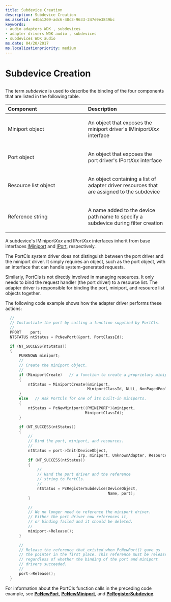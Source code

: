 ```yaml
---
title: Subdevice Creation
description: Subdevice Creation
ms.assetid: e4ba1209-adc6-48c3-9633-247e9e3849bc
keywords:
- audio adapters WDK , subdevices
- adapter drivers WDK audio , subdevices
- subdevices WDK audio
ms.date: 04/20/2017
ms.localizationpriority: medium
---
```


# Subdevice Creation


## <span id="subdevice_creation"></span><span id="SUBDEVICE_CREATION"></span>


The term *subdevice* is used to describe the binding of the four components that are listed in the following table.

<table>
<colgroup>
<col width="50%" />
<col width="50%" />
</colgroup>
<thead>
<tr class="header">
<th align="left">Component</th>
<th align="left">Description</th>
</tr>
</thead>
<tbody>
<tr class="odd">
<td align="left"><p>Miniport object</p></td>
<td align="left"><p>An object that exposes the miniport driver's IMiniport<em>Xxx</em> interface</p></td>
</tr>
<tr class="even">
<td align="left"><p>Port object</p></td>
<td align="left"><p>An object that exposes the port driver's IPort<em>Xxx</em> interface</p></td>
</tr>
<tr class="odd">
<td align="left"><p>Resource list object</p></td>
<td align="left"><p>An object containing a list of adapter driver resources that are assigned to the subdevice</p></td>
</tr>
<tr class="even">
<td align="left"><p>Reference string</p></td>
<td align="left"><p>A name added to the device path name to specify a subdevice during filter creation</p></td>
</tr>
</tbody>
</table>

 

A subdevice's IMiniport*Xxx* and IPort*Xxx* interfaces inherit from base interfaces [IMiniport](https://docs.microsoft.com/windows-hardware/drivers/ddi/portcls/nn-portcls-iminiport) and [IPort](https://docs.microsoft.com/windows-hardware/drivers/ddi/portcls/nn-portcls-iport), respectively.

The PortCls system driver does not distinguish between the port driver and the miniport driver. It simply requires an object, such as the port object, with an interface that can handle system-generated requests.

Similarly, PortCls is not directly involved in managing resources. It only needs to bind the request handler (the port driver) to a resource list. The adapter driver is responsible for binding the port, miniport, and resource list objects together.

The following code example shows how the adapter driver performs these actions:

```cpp
  //
  // Instantiate the port by calling a function supplied by PortCls.
  //
  PPORT    port;
  NTSTATUS ntStatus = PcNewPort(&port, PortClassId);

  if (NT_SUCCESS(ntStatus))
  {
      PUNKNOWN miniport;
      //
      // Create the miniport object.
      //
      if (MiniportCreate)   // a function to create a proprietary miniport
      {
          ntStatus = MiniportCreate(&miniport,
                                    MiniportClassId, NULL, NonPagedPool);
      }
      else   // Ask PortCls for one of its built-in miniports.
      {
          ntStatus = PcNewMiniport((PMINIPORT*)&miniport,
                                   MiniportClassId);
      }

      if (NT_SUCCESS(ntStatus))
      {
          //
          // Bind the port, miniport, and resources.
          //
          ntStatus = port->Init(DeviceObject,
                                Irp, miniport, UnknownAdapter, ResourceList);
          if (NT_SUCCESS(ntStatus))
          {
              //
              // Hand the port driver and the reference
              // string to PortCls.
              //
              ntStatus = PcRegisterSubdevice(DeviceObject,
                                             Name, port);
          }

          //
          // We no longer need to reference the miniport driver.
          // Either the port driver now references it,
          // or binding failed and it should be deleted.
          //
          miniport->Release();
      }

      //
      // Release the reference that existed when PcNewPort() gave us
      // the pointer in the first place. This reference must be released
      // regardless of whether the binding of the port and miniport
      // drivers succeeded.
      //
      port->Release();
  }
```

For information about the PortCls function calls in the preceding code example, see [**PcNewPort**](https://docs.microsoft.com/windows-hardware/drivers/ddi/portcls/nf-portcls-pcnewport), [**PcNewMiniport**](https://docs.microsoft.com/windows-hardware/drivers/ddi/portcls/nf-portcls-pcnewminiport), and [**PcRegisterSubdevice**](https://docs.microsoft.com/windows-hardware/drivers/ddi/portcls/nf-portcls-pcregistersubdevice).

 

 




